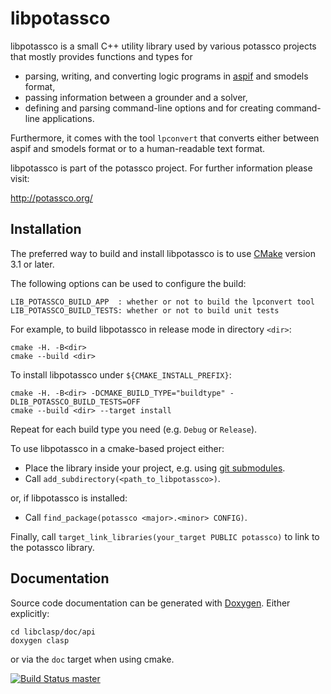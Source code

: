 # libpotassco

libpotassco is a small C++ utility library used by various potassco projects
that mostly provides functions and types for
 - parsing, writing, and converting logic programs in [aspif][aspif] and smodels format,
 - passing information between a grounder and a solver,
 - defining and parsing command-line options and for creating command-line applications.

Furthermore, it comes with the tool `lpconvert` that converts either between aspif and smodels format
or to a human-readable text format.

libpotassco is part of the potassco project. For further information please visit:

  http://potassco.org/

## Installation

The preferred way to build and install libpotassco is to use [CMake][cmake] 
version 3.1 or later.

The following options can be used to configure the build:
  
    LIB_POTASSCO_BUILD_APP  : whether or not to build the lpconvert tool
    LIB_POTASSCO_BUILD_TESTS: whether or not to build unit tests

For example, to build libpotassco in release mode in directory `<dir>`:

    cmake -H. -B<dir>
    cmake --build <dir>

To install libpotassco under `${CMAKE_INSTALL_PREFIX}`:

    cmake -H. -B<dir> -DCMAKE_BUILD_TYPE="buildtype" -DLIB_POTASSCO_BUILD_TESTS=OFF
    cmake --build <dir> --target install

Repeat for each build type you need (e.g. `Debug` or `Release`).

To use libpotassco in a cmake-based project either:

- Place the library inside your project, e.g. using [git submodules](http://git-scm.com/docs/git-submodule).
- Call `add_subdirectory(<path_to_libpotassco>)`.

or, if libpotassco is installed:
- Call `find_package(potassco <major>.<minor> CONFIG)`.

Finally, call `target_link_libraries(your_target PUBLIC potassco)` to link to the potassco library.

## Documentation
Source code documentation can be generated with [Doxygen][doxygen].
Either explicitly:
  
    cd libclasp/doc/api
    doxygen clasp

or via the `doc` target when using cmake.

[![Build Status master](https://badges.herokuapp.com/travis/potassco/libpotassco?branch=master&label=master)](https://travis-ci.org/potassco/libpotassco?branch=master)
  
[aspif]: http://www.cs.uni-potsdam.de/wv/pdfformat/gekakaosscwa16b.pdf  "Aspif specification"
[cmake]: https://cmake.org/
[doxygen]: http://www.stack.nl/~dimitri/doxygen/
